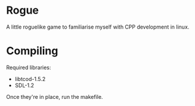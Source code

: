 # Rogue

A little roguelike game to familiarise myself with CPP development in linux.

# Compiling

Required libraries:
 * libtcod-1.5.2
 * SDL-1.2 

Once they're in place, run the makefile.
